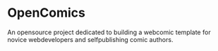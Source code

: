 # OpenComics
An opensource project dedicated to building a webcomic template for novice webdevelopers and selfpublishing comic authors.
